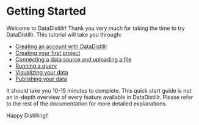 # Getting Started

Welcome to DataDistillr! Thank you very much for taking the time to try DataDistillr. This tutorial will take you through:​

* [Creating an account with DataDistillr​](create-your-account.md)
* ​[Creating your first project](create-your-first-project.md)
* [Connecting a data source and uploading a file](connecting-a-data-source-and-uploading-a-file.md)
* [Running a query](running-a-query.md)
* [Visualizing your data](visualizing-your-data.md)
* [Publishing your data](publishing-your-data.md)

It should take you 10-15 minutes to complete. This quick start guide is not an in-depth overview of every feature available in DataDistillr. Please refer to the rest of the documentation for more detailed explanations.

Happy Distilling!!